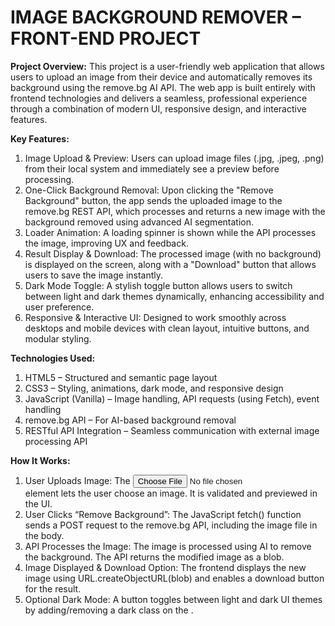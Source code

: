 # IMAGE BACKGROUND REMOVER – FRONT-END PROJECT
**Project Overview:**
This project is a user-friendly web application that allows users to upload an image from their device and automatically removes its background using the remove.bg AI API. The web app is built entirely with frontend technologies and delivers a seamless, professional experience through a combination of modern UI, responsive design, and interactive features. 

**Key Features:**
1. Image Upload & Preview: Users can upload image files (.jpg, .jpeg, .png) from their local system and immediately see a preview before processing.
2. One-Click Background Removal: Upon clicking the "Remove Background" button, the app sends the uploaded image to the remove.bg REST API, which processes and returns a new image with the background removed using advanced AI segmentation.
3. Loader Animation: A loading spinner is shown while the API processes the image, improving UX and feedback.
4. Result Display & Download: The processed image (with no background) is displayed on the screen, along with a "Download" button that allows users to save the image instantly.
5. Dark Mode Toggle: A stylish toggle button allows users to switch between light and dark themes dynamically, enhancing accessibility and user preference.
6. Responsive & Interactive UI: Designed to work smoothly across desktops and mobile devices with clean layout, intuitive buttons, and modular styling.

**Technologies Used:**
1. HTML5 – Structured and semantic page layout
2. CSS3 – Styling, animations, dark mode, and responsive design
3. JavaScript (Vanilla) – Image handling, API requests (using Fetch), event handling
4. remove.bg API – For AI-based background removal
5. RESTful API Integration – Seamless communication with external image processing API

**How It Works:**
1. User Uploads Image:
The <input type="file"> element lets the user choose an image. It is validated and previewed in the UI.
2. User Clicks “Remove Background”:
The JavaScript fetch() function sends a POST request to the remove.bg API, including the image file in the body.
3. API Processes the Image:
The image is processed using AI to remove the background. The API returns the modified image as a blob.
4. Image Displayed & Download Option:
The frontend displays the new image using URL.createObjectURL(blob) and enables a download button for the result.
5. Optional Dark Mode:
A button toggles between light and dark UI themes by adding/removing a dark class on the <body>.
